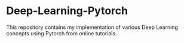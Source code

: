 # Deep-Learning-Pytorch
This repository contains my implementation of various Deep Learning concepts using Pytorch from online tutorials.
